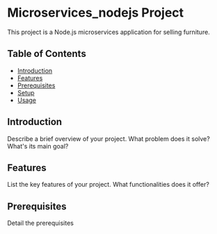 # Microservices_nodejs Project

This project is a Node.js microservices application for selling furniture.

## Table of Contents

- [Introduction](#introduction)
- [Features](#features)
- [Prerequisites](#prerequisites)
- [Setup](#setup)
- [Usage](#usage)

## Introduction

Describe a brief overview of your project. What problem does it solve? What's its main goal?

## Features

List the key features of your project. What functionalities does it offer?

## Prerequisites

Detail the prerequisites
